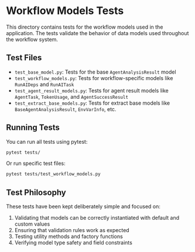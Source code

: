 # Workflow Models Tests

This directory contains tests for the workflow models used in the application. The tests validate the behavior of data models used throughout the workflow system.

## Test Files

- `test_base_model.py`: Tests for the base `AgentAnalysisResult` model
- `test_workflow_models.py`: Tests for workflow-specific models like `RunAIDeps` and `RunAITask`
- `test_agent_result_models.py`: Tests for agent result models like `AgentTask`, `TokenUsage`, and `AgentSuccessResult`
- `test_extract_base_models.py`: Tests for extract base models like `BaseAgentAnalysisResult`, `EnvVarInfo`, etc.

## Running Tests

You can run all tests using pytest:

```bash
pytest tests/
```

Or run specific test files:

```bash
pytest tests/test_workflow_models.py
```

## Test Philosophy

These tests have been kept deliberately simple and focused on:

1. Validating that models can be correctly instantiated with default and custom values
2. Ensuring that validation rules work as expected
3. Testing utility methods and factory functions
4. Verifying model type safety and field constraints